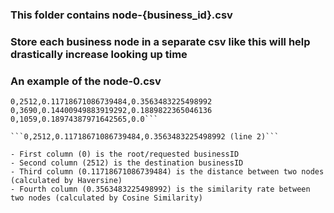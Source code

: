 ### This folder contains node-{business_id}.csv

### Store each business node in a separate csv like this will help drastically increase looking up time 

### An example of the node-0.csv

```0,4292,0.061475865989630944,0.0
0,2512,0.11718671086739484,0.3563483225498992
0,3690,0.14400949883919292,0.1889822365046136
0,1059,0.18974387971642565,0.0```

```0,2512,0.11718671086739484,0.3563483225498992 (line 2)```

- First column (0) is the root/requested businessID
- Second column (2512) is the destination businessID
- Third column (0.11718671086739484) is the distance between two nodes (calculated by Haversine)
- Fourth column (0.3563483225498992) is the similarity rate between two nodes (calculated by Cosine Similarity)